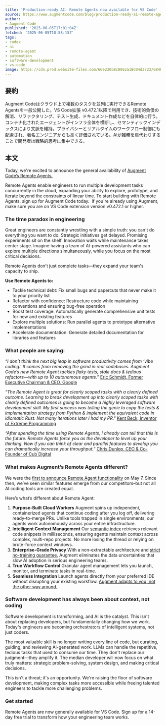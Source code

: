 ```yaml
---
title: 'Production-ready AI: Remote Agents now available for VS Code'
source: https://www.augmentcode.com/blog/production-ready-ai-remote-agents-now-available-for-all-augment-code-users
author:
- Augment Code
published: '2025-06-05T17:01:04Z'
fetched: '2025-06-05T18:58:15Z'
tags:
- codex
- ai
- remote-agent
- automation
- software-development
- vs-code
image: https://cdn.prod.website-files.com/66e230b8c8062a18d04d3723/6840d2ef1a8604acec06d173_Blog%20Image%20-%20remote%201%20(1).png
---
```


## 要約

Augment Codeはクラウド上で複数のタスクを並列に実行できるRemote Agentsを一般公開した。VS Code拡張 v0.472.1以降で利用でき、技術的負債の解消、リファクタリング、テスト生成、ドキュメント作成などを自律的に行う。コンテナ化されたエージェントがインフラ全体を横断し、セマンティックインデックスにより文脈を維持。プライバシーとリアルタイムのワークフロー制御にも配慮され、著名エンジニアからも高く評価されている。AIが雑務を肩代わりすることで開発者は戦略的思考に集中できる。

## 本文

Today, we're excited to announce the general availability of [Augment Code’s Remote Agents.](https://docs.augmentcode.com/using-augment/remote-agent)

Remote Agents enable engineers to run multiple development tasks concurrently in the cloud, expanding your ability to explore, prototype, and iterate beyond the constraints of linear time. To start building with Remote Agents, sign up for Augment Code today.  If you're already using Augment, make sure you are on VS Code extension version v0.472.1 or higher.

### **The time paradox in engineering**

Great engineers are constantly wrestling with a simple truth: you can't do everything you want to do. Strategic initiatives get delayed. Promising experiments sit on the shelf. Innovation waits while maintenance takes center stage. Imagine having a team of AI-powered assistants who can explore multiple directions simultaneously, while you focus on the most critical decisions.

Remote Agents don't just complete tasks—they expand your team's capacity to ship.

**Use Remote Agents to:**

- Tackle technical debt: Fix small bugs and papercuts that never make it to your priority list
- Refactor with confidence: Restructure code while maintaining conventions and ensuring bug-free operation
- Boost test coverage: Automatically generate comprehensive unit tests for new and existing features
- Explore multiple solutions: Run parallel agents to prototype alternative implementations
- Accelerate documentation: Generate detailed documentation for libraries and features

### **What people are saying:**

_“I don’t think the next big leap in software productivity comes from ‘vibe coding.’ It comes from removing the grind in real codebases. Augment Code’s new Remote Agent tackles flaky tests, stale docs & tedious refactors—with up to 10 autonomous agents.”_ [Eric Schmidt, Former Executive Chairman & CEO, Google](https://x.com/ericschmidt/status/1920246354229563888)

_“The Remote Agent is great for clearly scoped tasks with a clearly defined outcome. Learning to break development up into clearly scoped tasks with clearly defined outcomes is going to become a highly leveraged software development skill. My first success was telling the genie to copy the tests & implementation strategy from Python & implement the equivalent code in idiomatic Rust. Not many iterations later I had my PR."_ [Kent Beck, Inventor of Extreme Programming](https://kentbeck.com/)

_“After spending the time using Remote Agents, I already can tell that this is the future. Remote Agents force you as the developer to level up your thinking. Now if you can think of clear and parallel features to develop you can dramatically increase your throughput.”_ [Chris Dunlop, CEO & Co-Founder of Cub Digital](https://medium.com/realworld-ai-use-cases/augment-code-remote-agent-code-without-turning-on-your-computer-9cbf2864babe)

### **What makes Augment’s Remote Agents different?**

We were the [first to announce Remote Agent functionality](https://www.augmentcode.com/blog/introducing-remote-agent) on May 7. Since then, we’ve seen similar features emerge from our competitors–but not all AI coding tools are created equal.

Here’s what’s different about Remote Agent:

1. **Purpose-Built Cloud Workers** Augment spins up independent, containerized agents that continue coding after you log off, delivering ready-to-merge PRs. Unlike tools trapped in single environments, our agents work autonomously across your entire infrastructure.
2. **Intelligent Context Management** Our [semantic index](https://www.augmentcode.com/blog/a-real-time-index-for-your-codebase-secure-personal-scalable) retrieves relevant code snippets in milliseconds, ensuring agents maintain context across complex, multi-repo projects. No more losing the thread or relying on brute-force context windows.
3. **Enterprise-Grade Privacy** With a non-extractable architecture and [strict no-training guarantee](https://www.augmentcode.com/blog/4-essential-data-questions-for-your-ai-coding-platform), Augment eliminates the data uncertainties that slow AI adoption in serious engineering teams.
4. **True Workflow Control** Granular agent management lets you launch, monitor, and terminate tasks in real-time.
5. **Seamless Integration** Launch agents directly from your preferred IDE without disrupting your existing workflow. [Augment adapts to you, not the other way around.](https://www.augmentcode.com/blog/to-fork-or-not-to-fork)

### **Software development has always been about context, not coding**

Software development is transforming, and AI is the catalyst. This isn't about replacing developers, but fundamentally changing how we work. Today's engineers are becoming orchestrators of intelligent systems, not just coders.

The most valuable skill is no longer writing every line of code, but curating, guiding, and reviewing AI-generated work. LLMs can handle the repetitive, tedious tasks that used to consume our time. They don't replace our judgment—they amplify it. The median developer will now focus on what truly matters: strategic problem-solving, system design, and making critical decisions.

This isn't a threat; it's an opportunity. We're raising the floor of software development, making complex tasks more accessible while freeing talented engineers to tackle more challenging problems.

### **Get started**

Remote Agents are now generally available for VS Code. Sign up for a 14-day free trial to transform how your engineering team works.

‍
